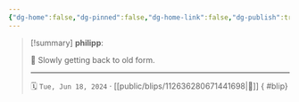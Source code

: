 ```yaml
---
{"dg-home":false,"dg-pinned":false,"dg-home-link":false,"dg-publish":true,"type":"blip","disabled rules":["yaml-title","yaml-title-alias","file-name-heading"],"title":"philipp on mastodon @ 2024-06-18","created-date":"2024-06-18T06:47:27","id":112636280671441700,"updated-date":"2025-05-02T08:50:44","dg-path":"blips/112636280671441698.md","permalink":"/blips/112636280671441698/","dgPassFrontmatter":true,"created":"2024-06-18T06:47:27","updated":"2025-05-02T08:50:44"}
---
```


> [!summary] **philipp**:
>
> 🏃 Slowly getting back to old form.
> - - -
>
> 🗓️ `Tue, Jun 18, 2024` · [[public/blips/112636280671441698\|🔗]]
{ #blip}

